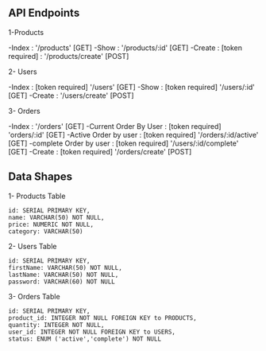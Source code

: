 ## API Endpoints

1-Products

-Index : '/products' [GET]
-Show : '/products/:id' [GET]
-Create : [token required] : '/products/create' [POST]

2- Users

-Index : [token required] '/users' [GET]
-Show : [token required] '/users/:id' [GET]
-Create : '/users/create' [POST]

3- Orders

-Index : '/orders' [GET]
-Current Order By User : [token required] 'orders/:id' [GET]
-Active Order by user : [token required] '/orders/:id/active' [GET]
-complete Order by user : [token required] '/users/:id/complete' [GET]
-Create : [token required] '/orders/create' [POST]

## Data Shapes

1- Products Table

    id: SERIAL PRIMARY KEY,
    name: VARCHAR(50) NOT NULL,
    price: NUMERIC NOT NULL,
    category: VARCHAR(50)

2- Users Table

    id: SERIAL PRIMARY KEY,
    firstName: VARCHAR(50) NOT NULL,
    lastName: VARCHAR(50) NOT NULL,
    password: VARCHAR(60) NOT NULL

3- Orders Table

    id: SERIAL PRIMARY KEY,
    product_id: INTEGER NOT NULL FOREIGN KEY to PRODUCTS,
    quantity: INTEGER NOT NULL,
    user_id: INTEGER NOT NULL FOREIGN KEY to USERS,
    status: ENUM ('active','complete') NOT NULL



